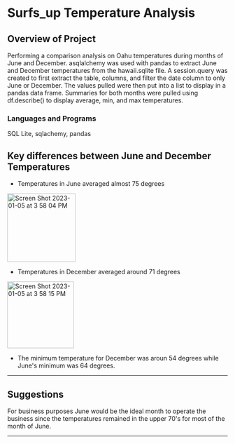 # Surfs_up Temperature Analysis

## Overview of Project
Performing a comparison analysis on Oahu temperatures during months of June and December. asqlalchemy was used with pandas to extract June and December temperatures from the hawaii.sqlite file. A session.query was created to first extract the table, columns, and filter the date column to only June or December. The values pulled were then put into a list to display in a pandas data frame. Summaries for both months were pulled using df.describe() to display average, min, and max temperatures.

### Languages and Programs
SQL Lite, sqlachemy, pandas

## Key differences between June and December Temperatures
* Temperatures in June averaged almost 75 degrees
<img width="156" alt="Screen Shot 2023-01-05 at 3 58 04 PM" src="https://user-images.githubusercontent.com/115188500/210878765-16529a4f-1d73-44e4-9e41-ecede6f6d643.png">

* Temperatures in December averaged around 71 degrees
<img width="152" alt="Screen Shot 2023-01-05 at 3 58 15 PM" src="https://user-images.githubusercontent.com/115188500/210878800-b6fd3449-587e-42bb-97de-bd9474029f9e.png">

* The minimum temperature for December was aroun 54 degrees while June's minimum was 64 degrees. 
---
## Suggestions

For business purposes June would be the ideal month to operate the business since the temperatures remained in the upper 70's for most of the month of June.

---
